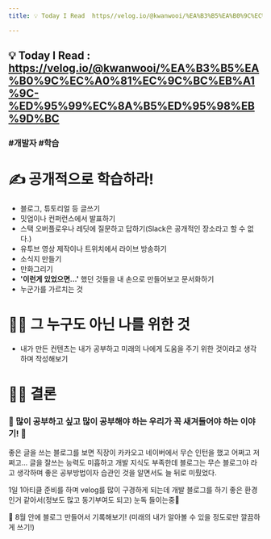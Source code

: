 ```yaml
---
title: 💡 Today I Read  https//velog.io/@kwanwooi/%EA%B3%B5%EA%B0%9C%EC%A0%81%EC%9C%BC%EB%A1%9C-%ED%95%99%EC%8A%B5%ED%95%98%EB%9D%BC

---
```

## 💡 Today I Read : https://velog.io/@kwanwooi/%EA%B3%B5%EA%B0%9C%EC%A0%81%EC%9C%BC%EB%A1%9C-%ED%95%99%EC%8A%B5%ED%95%98%EB%9D%BC

### #개발자 #학습

# ✍ 공개적으로 학습하라!

- 블로그, 튜토리얼 등 글쓰기
- 밋업이나 컨퍼런스에서 발표하기
- 스택 오버플로우나 레딧에 질문하고 답하기(Slack은 공개적인 장소라고 할 수 없다.)
- 유투브 영상 제작이나 트위치에서 라이브 방송하기
- 소식지 만들기
- 만화그리기
- **'이런게 있었으면...'** 했던 것들을 내 손으로 만들어보고 문서화하기
- 누군가를 가르치는 것

# 🏃‍♀️ 그 누구도 아닌 나를 위한 것

- 내가 만든 컨텐츠는 내가 공부하고 미래의 나에게 도움을 주기 위한 것이라고 생각하며 작성해보기

# 👩‍⚖️ 결론

### 🌟 많이 공부하고 싶고 많이 공부해야 하는 우리가 꼭 새겨들어야 하는 이야기! 🌟

좋은 글을 쓰는 블로그를 보면 직장이 카카오고 네이버에서 무슨 인턴을 했고 어쩌고 저쩌고...
글을 잘쓰는 능력도 미흡하고 개발 지식도 부족한데 블로그는 무슨 블로그야 라고 생각하며 좋은 공부방법이자 습관인 것을 알면서도 늘 뒤로 미뤘었다.

1일 1아티클 준비를 하며 velog를 많이 구경하게 되는데 개발 블로그를 하기 좋은 환경인거 같아서(정보도 많고 동기부여도 되고) 눈독 들이는중👀

🔔 8월 안에 블로그 만들어서 기록해보기! (미래의 내가 알아볼 수 있을 정도로만 깔끔하게 쓰기!)
